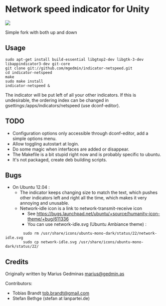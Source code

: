 Network speed indicator for Unity
=================================

![](https://raw.github.com/NaWer/indicator-netspeed/master/screenshot.png)

Simple fork with both up and down

Usage
-----

```
sudo apt-get install build-essential libgtop2-dev libgtk-3-dev libappindicator3-dev git-core
git clone git://github.com/mgedmin/indicator-netspeed.git
cd indicator-netspeed
make
sudo make install
indicator-netspeed &
```

The indicator will be put left of all your other indicators. If this is undesirable, the ordering
index can be changed in gsettings:/apps/indicators/netspeed (use dconf-editor).


TODO
----

* Configuration options only accessible through dconf-editor, add a simple options menu.
* Allow toggling autostart at login.
* Do some magic when interfaces are added or disappear.
* The Makefile is a bit stupid right now and is probably specific to ubuntu.
* It's not packaged, create deb building scripts.

Bugs
----
* On Ubuntu 12.04 :
  * The indicator keeps changing size to match the text, which pushes other indicators left and right all the time, which makes it very annoying and unusable.
  * Network-idle icon is a link to network-transmit-receive icon 
    * See https://bugs.launchpad.net/ubuntu/+source/humanity-icon-theme/+bug/611336
    * You can use network-idle.svg (Ubuntu Ambiance theme) :
```
        sudo rm /usr/share/icons/ubuntu-mono-dark/status/22/network-idle.svg
        sudo cp network-idle.svg /usr/share/icons/ubuntu-mono-dark/status/22/
```

Credits
-------

Originally written by Marius Gedminas <marius@gedmin.as>

Contributors:

- Tobias Brandt <tob.brandt@gmail.com>
- Stefan Bethge (stefan at lanpartei.de)

